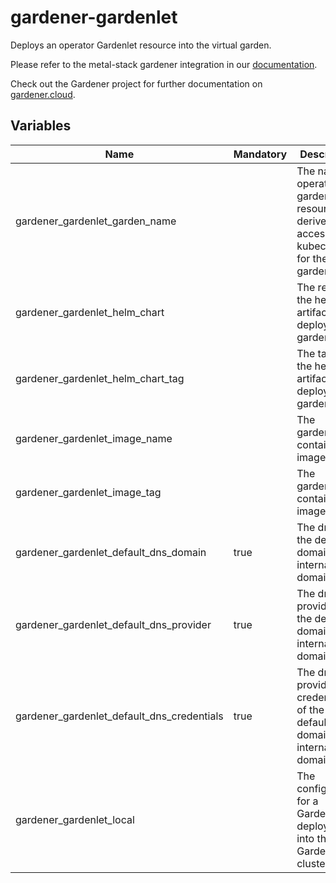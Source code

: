 # gardener-gardenlet

Deploys an operator Gardenlet resource into the virtual garden.

Please refer to the metal-stack gardener integration in
our [documentation](https://docs.metal-stack.io/stable/overview/kubernetes/).

Check out the Gardener project for further documentation on [gardener.cloud](https://gardener.cloud/).

## Variables

| Name                                       | Mandatory | Description                                                                                 |
| ------------------------------------------ | --------- | ------------------------------------------------------------------------------------------- |
| gardener_gardenlet_garden_name             |           | The name of operator garden resource to derive the access kubeconfig for the virtual garden |
| gardener_gardenlet_helm_chart              |           | The ref to the helm oci artifact to deploy the gardenlet                                    |
| gardener_gardenlet_helm_chart_tag          |           | The tag of the helm oci artifact to deploy the gardenlet                                    |
| gardener_gardenlet_image_name              |           | The gardenlet container image name                                                          |
| gardener_gardenlet_image_tag               |           | The gardenlet container image tag                                                           |
| gardener_gardenlet_default_dns_domain      | true      | The dns of the default domain (and internal domain)                                         |
| gardener_gardenlet_default_dns_provider    | true      | The dns provider of the default domain (and internal domain)                                |
| gardener_gardenlet_default_dns_credentials | true      | The dns provider credentials of the default domain (and internal domain)                    |
| gardener_gardenlet_local                   |           | The configuration for a Gardenlet deployed into the Garden cluster                          |
